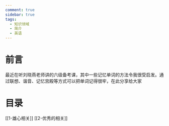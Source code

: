 ```yaml
---
comment: true
sidebar: true
tags:
  - 知识领域
  - 简介
  - 英语
---
```

# 前言

最近在听刘晓燕老师讲的六级备考课，其中一些记忆单词的方法令我很受启发。通过联想、谐音、记忆宫殿等方式可以把单词记得很牢，在此分享给大家

# 目录



[[1-雄心相关]]
[[2-优秀的相关]]
